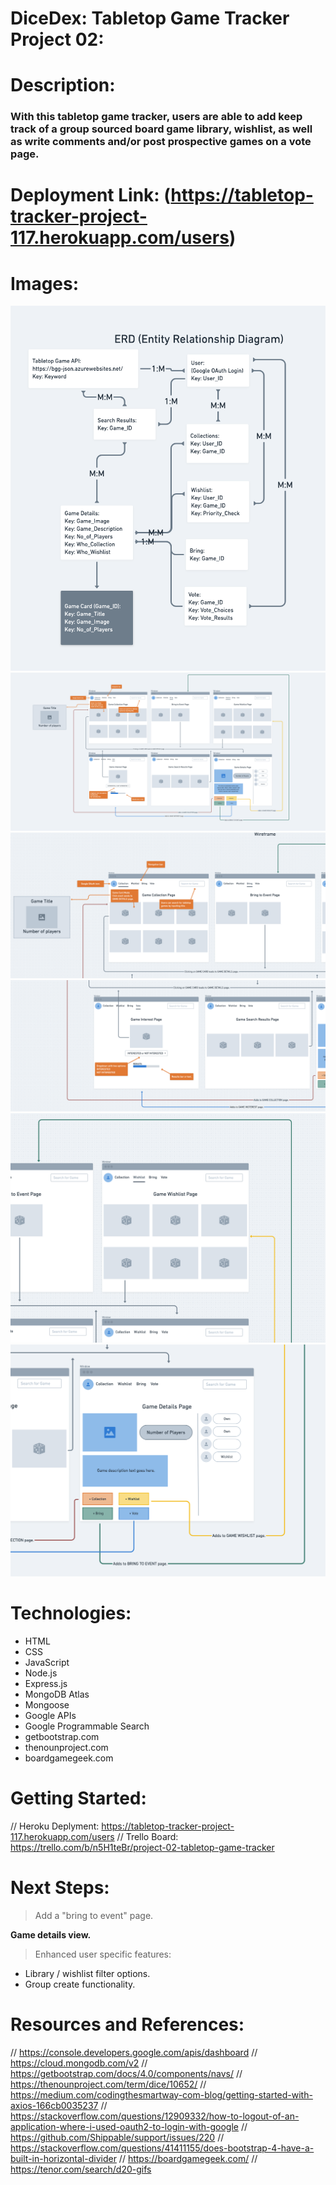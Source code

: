 # DiceDex: Tabletop Game Tracker Project 02:

# Description:
### With this tabletop game tracker, users are able to add keep track of a group sourced board game library, wishlist, as well as write comments and/or post prospective games on a vote page.

# Deployment Link: (https://tabletop-tracker-project-117.herokuapp.com/users)

# Images:
![Tabletop Game Tracker Project ERD](public/images/readme/erd.png)
![Tabletop Game Tracker Project Wireframe](public/images/readme/wire01.png)
![Tabletop Game Tracker Project Wireframe](public/images/readme/wire02.png)
![Tabletop Game Tracker Project Wireframe](public/images/readme/wire03.png)
![Tabletop Game Tracker Project Wireframe](public/images/readme/wire04.png)
![Tabletop Game Tracker Project Wireframe](public/images/readme/wire05.png)

# Technologies:
- HTML
- CSS
- JavaScript
- Node.js
- Express.js
- MongoDB Atlas
- Mongoose
- Google APIs
- Google Programmable Search
- getbootstrap.com
- thenounproject.com
- boardgamegeek.com

# Getting Started:
// Heroku Deplyment: https://tabletop-tracker-project-117.herokuapp.com/users
// Trello Board: https://trello.com/b/n5H1teBr/project-02-tabletop-game-tracker

# Next Steps:
>Add a "bring to event" page.

**Game details view.**

>Enhanced user specific features:
- Library / wishlist filter options.
- Group create functionality.

# Resources and References:
// https://console.developers.google.com/apis/dashboard
// https://cloud.mongodb.com/v2
// https://getbootstrap.com/docs/4.0/components/navs/
// https://thenounproject.com/term/dice/10652/
// https://medium.com/codingthesmartway-com-blog/getting-started-with-axios-166cb0035237
// https://stackoverflow.com/questions/12909332/how-to-logout-of-an-application-where-i-used-oauth2-to-login-with-google
// https://github.com/Shippable/support/issues/220
// https://stackoverflow.com/questions/41411155/does-bootstrap-4-have-a-built-in-horizontal-divider
// https://boardgamegeek.com/
// https://tenor.com/search/d20-gifs